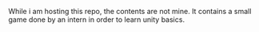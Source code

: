 While i am hosting this repo, the contents are not mine. 
It contains a small game done by an intern in order to learn unity basics.
